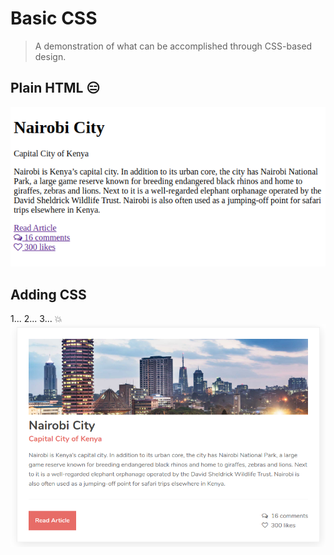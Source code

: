 # Basic CSS
> A demonstration of what can be accomplished through CSS-based design.
## Plain HTML :expressionless:
![](images/screenshots/card_no_css.png)
## Adding CSS
1... 2... 3... :boom:
![](images/screenshots/card_with_css.png)
